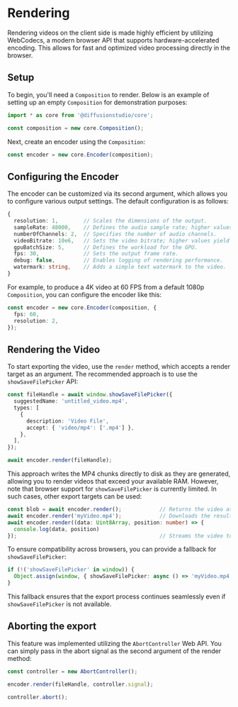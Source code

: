 # Rendering

Rendering videos on the client side is made highly efficient by utilizing WebCodecs, a modern browser API that supports hardware-accelerated encoding. This allows for fast and optimized video processing directly in the browser.

## Setup

To begin, you'll need a `Composition` to render. Below is an example of setting up an empty `Composition` for demonstration purposes:

```typescript
import * as core from '@diffusionstudio/core';

const composition = new core.Composition();
```

Next, create an encoder using the `Composition`:

```typescript
const encoder = new core.Encoder(composition);
```

## Configuring the Encoder

The encoder can be customized via its second argument, which allows you to configure various output settings. The default configuration is as follows:

```typescript
{
  resolution: 1,        // Scales the dimensions of the output.
  sampleRate: 48000,    // Defines the audio sample rate; higher values improve audio quality.
  numberOfChannels: 2,  // Specifies the number of audio channels.
  videoBitrate: 10e6,   // Sets the video bitrate; higher values yield better quality.
  gpuBatchSize: 5,      // Defines the workload for the GPU.
  fps: 30,              // Sets the output frame rate.
  debug: false,         // Enables logging of rendering performance.
  watermark: string,    // Adds a simple text watermark to the video.
}
```

For example, to produce a 4K video at 60 FPS from a default 1080p `Composition`, you can configure the encoder like this:

```typescript
const encoder = new core.Encoder(composition, {
  fps: 60,
  resolution: 2,
});
```

## Rendering the Video

To start exporting the video, use the `render` method, which accepts a render target as an argument. The recommended approach is to use the `showSaveFilePicker` API:

```typescript
const fileHandle = await window.showSaveFilePicker({
  suggestedName: 'untitled_video.mp4',
  types: [
    {
      description: 'Video File',
      accept: { 'video/mp4': ['.mp4'] },
    },
  ],
});

await encoder.render(fileHandle);
```

This approach writes the MP4 chunks directly to disk as they are generated, allowing you to render videos that exceed your available RAM. However, note that browser support for `showSaveFilePicker` is currently limited. In such cases, other export targets can be used:

```typescript
const blob = await encoder.render();            // Returns the video as a Blob.
await encoder.render('myVideo.mp4');            // Downloads the result with a specified name.
await encoder.render((data: Uint8Array, position: number) => {
  console.log(data, position)
});                                             // Streams the video to a callback.
```

To ensure compatibility across browsers, you can provide a fallback for `showSaveFilePicker`:

```typescript
if (!('showSaveFilePicker' in window)) {
  Object.assign(window, { showSaveFilePicker: async () => 'myVideo.mp4' });
}
```

This fallback ensures that the export process continues seamlessly even if `showSaveFilePicker` is not available.

## Aborting the export

This feature was implemented utilizing the `AbortController` Web API. You can simply pass in the abort signal as the second argument of the render method:

```typescript
const controller = new AbortController();

encoder.render(fileHandle, controller.signal);

controller.abort();
```
